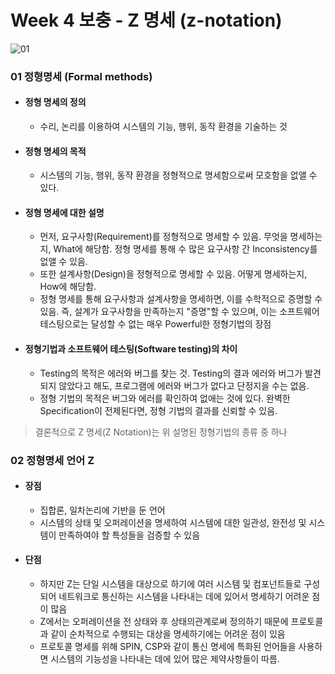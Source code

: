 # Week 4 보충 - Z 명세 (z-notation)

![01](https://github.com/ohbokdong/SoftwareEngineeringStudy/blob/master/summary/img/week4/z-notation.png)
  
### 01 정형명세 (Formal methods)

- #### 정형 명세의 정의  
  
    - 수리, 논리를 이용하여 시스템의 기능, 행위, 동작 환경을 기술하는 것
  
- #### 정형 명세의 목적  
  
    - 시스템의 기능, 행위, 동작 환경을 정형적으로 명세함으로써 모호함을 없앨 수 있다.  
  
- #### 정형 명세에 대한 설명
  
    - 먼저, 요구사항(Requirement)를 정형적으로 명세할 수 있음. 무엇을 명세하는지, What에 해당함. 정형 명세를 통해 수 많은 요구사항 간 Inconsistency를 없앨 수 있음. 
    - 또한 설계사항(Design)을 정형적으로 명세할 수 있음. 어떻게 명세하는지, How에 해당함. 
    - 정형 명세를 통해 요구사항과 설계사항을 명세하면, 이를 수학적으로 증명할 수 있음. 즉, 설계가 요구사항을 만족하는지 "증명"할 수 있으며, 이는 소프트웨어 테스팅으로는 달성할 수 없는 매우 Powerful한 정형기법의 장점


- #### 정형기법과 소프트웨어 테스팅(Software testing)의 차이
    - Testing의 목적은 에러와 버그를 찾는 것. Testing의 결과 에러와 버그가 발견되지 않았다고 해도, 프로그램에 에러와 버그가 없다고 단정지을 수는 없음. 
    - 정형 기법의 목적은 버그와 에러를 확인하여 없애는 것에 있다. 완벽한 Specification이 전제된다면, 정형 기법의 결과를 신뢰할 수 있음.

> 결론적으로 Z 명세(Z Notation)는 위 설명된 정형기법의 종류 중 하나

### 02 정형명세 언어 Z

- #### 장점
    - 집합론, 일차논리에 기반을 둔 언어
    - 시스템의 상태 및 오퍼레이션을 명세하여 시스템에 대한 일관성, 완전성 및 시스템이 만족하여야 할 특성들을 검증할 수 있음
  
- #### 단점
    - 하지만 Z는 단일 시스템을 대상으로 하기에 여러 시스템 및 컴포넌트들로 구성되어 네트워크로 통신하는 시스템을 나타내는 데에 있어서 명세하기 어려운 점이
    많음
    - Z에서는 오퍼레이션을 전 상태와 후 상태의관계로써 정의하기 때문에 프로토콜과 같이 순차적으로 수행되는 대상을 명세하기에는 어려운 점이 있음
    - 프로토콜 명세를 위해 SPIN, CSP와 같이 통신 명세에 특화된 언어들을 사용하면 시스템의 기능성을 나타내는 데에 있어 많은 제약사항들이 따름.